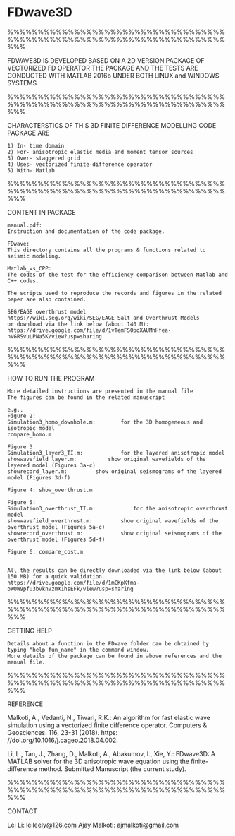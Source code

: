 # FDwave3D


%%%%%%%%%%%%%%%%%%%%%%%%%%%%%%%%%%%%%%%%%%%%%%%%%%%%%%%%%%%%%%%%%%%%%%%%%%%

FDWAVE3D IS DEVELOPED BASED ON A 2D VERSION PACKAGE OF VECTORIZED FD OPERATOR 
THE PACKAGE AND THE TESTS ARE CONDUCTED WITH MATLAB 2016b UNDER BOTH LINUX and WINDOWS SYSTEMS

%%%%%%%%%%%%%%%%%%%%%%%%%%%%%%%%%%%%%%%%%%%%%%%%%%%%%%%%%%%%%%%%%%%%%%%%%%%


CHARACTERSTICS OF THIS 3D FINITE DIFFERENCE MODELLING CODE PACKAGE ARE

	1) In- time domain 
	2) For- anisotropic elastic media and moment tensor sources
	3) Over- staggered grid 
	4) Uses- vectorized finite-difference operator
	5) With- Matlab

%%%%%%%%%%%%%%%%%%%%%%%%%%%%%%%%%%%%%%%%%%%%%%%%%%%%%%%%%%%%%%%%%%%%%%%%%%%


CONTENT IN PACKAGE

	manual.pdf:
	Instruction and documentation of the code package.

	FDwave: 
	This directory contains all the programs & functions related to seismic modeling.
	
	Matlab_vs_CPP:
	The codes of the test for the efficiency comparison between Matlab and C++ codes.
 
	The scripts used to reproduce the records and figures in the related paper are also contained.

	SEG/EAGE overthrust model 
	https://wiki.seg.org/wiki/SEG/EAGE_Salt_and_Overthrust_Models
	or download via the link below (about 140 M):
	https://drive.google.com/file/d/1vTemFS0poXAUMhHfea-nVGRSvuLPNa5K/view?usp=sharing

%%%%%%%%%%%%%%%%%%%%%%%%%%%%%%%%%%%%%%%%%%%%%%%%%%%%%%%%%%%%%%%%%%%%%%%%%%%


HOW TO RUN THE PROGRAM
	
	More detailed instructions are presented in the manual file
	The figures can be found in the related manuscript

	e.g.,
	Figure 2: 
	Simulation3_homo_downhole.m: 		for the 3D homogeneous and isotropic model
	compare_homo.m

	Figure 3:
	Simulation3_layer3_TI.m: 			for the layered anisotropic model
	showwavefield_layer.m:			show original wavefields of the layered model (Figures 3a-c)
	showrecord_layer.m:			show original seismograms of the layered model (Figures 3d-f)

	Figure 4: show_overthrust.m

	Figure 5:
	Simulation3_overthrust_TI.m: 			for the anisotropic overthrust model 
	showwavefield_overthrust.m:			show original wavefields of the overthrust model (Figures 5a-c)
	showrecord_overthrust.m:			show original seismograms of the overthrust model (Figures 5d-f)

	Figure 6: compare_cost.m


	All the results can be directly downloaded via the link below (about 150 MB) for a quick validation.
	https://drive.google.com/file/d/1mCKpKfma-oWOW9pfu3bvknVzmX1hsEFk/view?usp=sharing

%%%%%%%%%%%%%%%%%%%%%%%%%%%%%%%%%%%%%%%%%%%%%%%%%%%%%%%%%%%%%%%%%%%%%%%%%%%


GETTING HELP

	Details about a function in the FDwave folder can be obtained by typing "help fun_name" in the command window.
	More details of the package can be found in above references and the manual file.

%%%%%%%%%%%%%%%%%%%%%%%%%%%%%%%%%%%%%%%%%%%%%%%%%%%%%%%%%%%%%%%%%%%%%%%%%%%


REFERENCE

  Malkoti, A., Vedanti, N., Tiwari, R.K.: An algorithm for fast elastic wave simulation using a vectorized finite difference operator. Computers & Geosciences. 116, 23-31 (2018). https:
//doi.org/10.1016/j.cageo.2018.04.002.

  Li, L., Tan, J., Zhang, D., Malkoti, A., Abakumov, I., Xie, Y.: FDwave3D: A MATLAB solver for the 3D anisotropic wave equation using the finite-difference method. Submitted Manuscript
(the current study).


%%%%%%%%%%%%%%%%%%%%%%%%%%%%%%%%%%%%%%%%%%%%%%%%%%%%%%%%%%%%%%%%%%%%%%%%%%%


CONTACT

  Lei Li: leileely@126.com
  Ajay Malkoti: ajmalkoti@gmail.com


